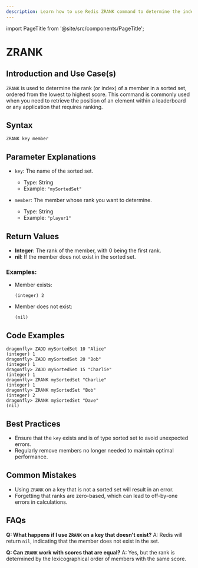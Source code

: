 ```yaml
---
description: Learn how to use Redis ZRANK command to determine the index of a member in a sorted set, with scores ordered from low to high.
---
```


import PageTitle from '@site/src/components/PageTitle';

# ZRANK

<PageTitle title="Redis ZRANK Command (Documentation) | Dragonfly" />

## Introduction and Use Case(s)

`ZRANK` is used to determine the rank (or index) of a member in a sorted set, ordered from the lowest to highest score. This command is commonly used when you need to retrieve the position of an element within a leaderboard or any application that requires ranking.

## Syntax

```plaintext
ZRANK key member
```

## Parameter Explanations

- `key`: The name of the sorted set.

  - Type: String
  - Example: `"mySortedSet"`

- `member`: The member whose rank you want to determine.
  - Type: String
  - Example: `"player1"`

## Return Values

- **Integer**: The rank of the member, with 0 being the first rank.
- **nil**: If the member does not exist in the sorted set.

### Examples:

- Member exists:
  ```plaintext
  (integer) 2
  ```
- Member does not exist:
  ```plaintext
  (nil)
  ```

## Code Examples

```cli
dragonfly> ZADD mySortedSet 10 "Alice"
(integer) 1
dragonfly> ZADD mySortedSet 20 "Bob"
(integer) 1
dragonfly> ZADD mySortedSet 15 "Charlie"
(integer) 1
dragonfly> ZRANK mySortedSet "Charlie"
(integer) 1
dragonfly> ZRANK mySortedSet "Bob"
(integer) 2
dragonfly> ZRANK mySortedSet "Dave"
(nil)
```

## Best Practices

- Ensure that the `key` exists and is of type sorted set to avoid unexpected errors.
- Regularly remove members no longer needed to maintain optimal performance.

## Common Mistakes

- Using `ZRANK` on a key that is not a sorted set will result in an error.
- Forgetting that ranks are zero-based, which can lead to off-by-one errors in calculations.

## FAQs

**Q: What happens if I use `ZRANK` on a key that doesn't exist?**
A: Redis will return `nil`, indicating that the member does not exist in the set.

**Q: Can `ZRANK` work with scores that are equal?**
A: Yes, but the rank is determined by the lexicographical order of members with the same score.

